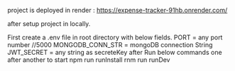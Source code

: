 project is deployed in render : https://expense-tracker-91hb.onrender.com/

after setup project in locally.

First create a .env file in root directory with below fields.
PORT = any port number //5000
MONGODB_CONN_STR = mongoDB connection String
JWT_SECRET = any string as secreteKey
after Run below commands one after another to start
npm run runInstall
rnm run runDev
